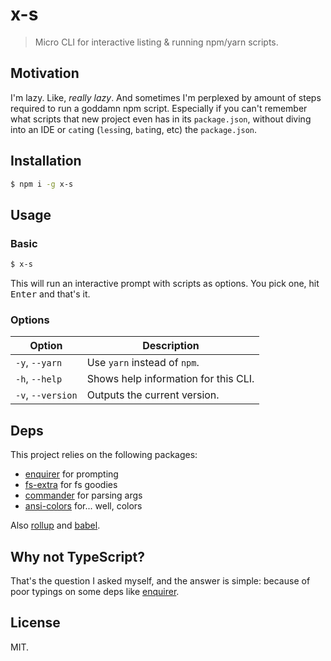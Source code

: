 # x-s

> Micro CLI for interactive listing & running npm/yarn scripts.

## Motivation

I'm lazy. Like, *really lazy*. And sometimes I'm perplexed by amount of steps
required to run a goddamn npm script. Especially if you can't remember what
scripts that new project even has in its `package.json`, without diving into an
IDE or `cat`ing (`less`ing, `bat`ing, etc) the `package.json`.

## Installation

```bash
$ npm i -g x-s
```

## Usage

### Basic

```bash
$ x-s
```

This will run an interactive prompt with scripts as options. You pick one, hit
<kbd>Enter</kbd> and that's it.

### Options

| Option            | Description                          |
| ----------------- | ------------------------------------ |
| `-y`, `--yarn`    | Use `yarn` instead of `npm`.         |
| `-h`, `--help`    | Shows help information for this CLI. |
| `-v`, `--version` | Outputs the current version.         |

## Deps

This project relies on the following packages:

- [enquirer](https://github.com/enquirer/enquirer) for prompting
- [fs-extra](https://github.com/jprichardson/node-fs-extra) for fs goodies
- [commander](https://github.com/tj/commander.js#readme) for parsing args
- [ansi-colors](https://github.com/doowb/ansi-colors) for... well, colors

Also [rollup](https://rollupjs.org/) and [babel](https://babeljs.io/).

## Why not TypeScript?

That's the question I asked myself, and the answer is simple: because of poor
typings on some deps like [enquirer](https://github.com/enquirer/enquirer).

## License

MIT.

